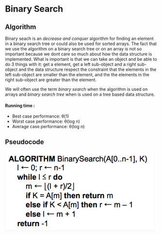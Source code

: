 # Binary Search

## Algorithm

Binary seach is an *decrease and conquer* algorithm for finding an element in a binary search tree or could also be used for sorted arrays. The fact that we use the algorithm on a binary search tree or on an array is not so important because we dont care so much about how the data structure is implemented. What is important is that we can take an object and be able to do 3 things with it: get a element, get a left sub-object and a right sub-object and the data structure respect the constraint that the elements in the left sub-object are smaller than the element, and the the elements in the right sub-object are greater than the element.

We will often use the term *binary search* when the algorithm is used on arrays and *binary search tree* when is used on a tree based data structure.

#### Running time :
  - Best case performance: θ(1)
  - Worst case performance: θ(log n)
  - Average case performance: θ(log n)

## Pseudocode

![binarySearch](fig/binarySearch.png)
